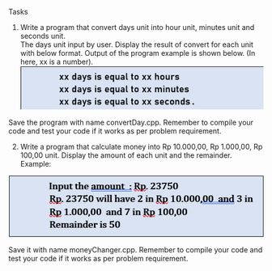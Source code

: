 Tasks
1.	Write a program that convert days unit into hour unit, minutes unit and seconds unit.  
The days unit input by user. Display the result of convert for each unit with below format. Output of the program example is shown below. (In here, xx is a number). 
![](T1.png)

Save the program with name convertDay.cpp. Remember to compile your code and test your code if it works as per problem requirement.

2. Write a program that calculate money into Rp 10.000,00, Rp 1.000,00, Rp 100,00 unit. Display the amount of each unit and the remainder.  Example:

![](T2.png)

Save it with name moneyChanger.cpp.
Remember to compile your code and test your code if it works as per problem requirement.
